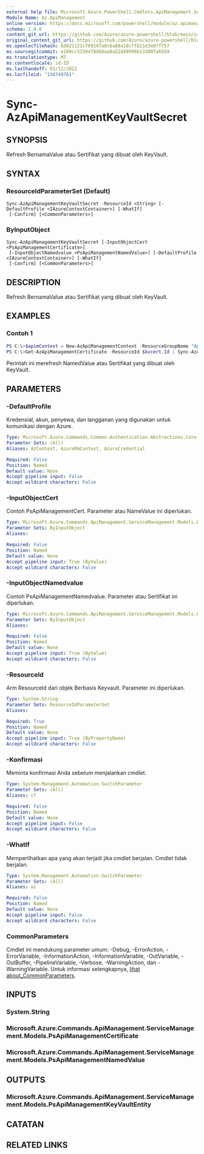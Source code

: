 ```yaml
---
external help file: Microsoft.Azure.PowerShell.Cmdlets.ApiManagement.ServiceManagement.dll-Help.xml
Module Name: Az.ApiManagement
online version: https://docs.microsoft.com/powershell/module/az.apimanagement/sync-azapimanagementkeyvaultsecret
schema: 2.0.0
content_git_url: https://github.com/Azure/azure-powershell/blob/main/src/ApiManagement/ApiManagement/help/Sync-AzApiManagementKeyVaultSecret.md
original_content_git_url: https://github.com/Azure/azure-powershell/blob/main/src/ApiManagement/ApiManagement/help/Sync-AzApiManagementKeyVaultSecret.md
ms.openlocfilehash: 6d821121c769197a0c6a80a18cffb21e3e07f757
ms.sourcegitcommit: e109cc5320478db6aa8a52d49996b133007a65b9
ms.translationtype: MT
ms.contentlocale: id-ID
ms.lasthandoff: 01/12/2022
ms.locfileid: "136749761"
---
```

# Sync-AzApiManagementKeyVaultSecret

## SYNOPSIS
Refresh BernamaValue atau Sertifikat yang dibuat oleh KeyVault.

## SYNTAX

### ResourceIdParameterSet (Default)
```
Sync-AzApiManagementKeyVaultSecret -ResourceId <String> [-DefaultProfile <IAzureContextContainer>] [-WhatIf]
 [-Confirm] [<CommonParameters>]
```

### ByInputObject
```
Sync-AzApiManagementKeyVaultSecret [-InputObjectCert <PsApiManagementCertificate>]
 [-InputObjectNamedvalue <PsApiManagementNamedValue>] [-DefaultProfile <IAzureContextContainer>] [-WhatIf]
 [-Confirm] [<CommonParameters>]
```

## DESCRIPTION
Refresh BernamaValue atau Sertifikat yang dibuat oleh KeyVault.

## EXAMPLES

### Contoh 1
```powershell
PS C:\>$apimContext = New-AzApiManagementContext -ResourceGroupName "Api-Default-WestUS" -ServiceName "contoso"
PS C:\>Get-AzApiManagementCertificate -ResourceId $kvcert.Id | Sync-AzApiManagementKeyVaultObject
```

Perintah ini merefresh NamedValue atau Sertifikat yang dibuat oleh KeyVault.

## PARAMETERS

### -DefaultProfile
Kredensial, akun, penyewa, dan langganan yang digunakan untuk komunikasi dengan Azure.

```yaml
Type: Microsoft.Azure.Commands.Common.Authentication.Abstractions.Core.IAzureContextContainer
Parameter Sets: (All)
Aliases: AzContext, AzureRmContext, AzureCredential

Required: False
Position: Named
Default value: None
Accept pipeline input: False
Accept wildcard characters: False
```

### -InputObjectCert
Contoh PsApiManagementCert.
Parameter atau NameValue ini diperlukan.

```yaml
Type: Microsoft.Azure.Commands.ApiManagement.ServiceManagement.Models.PsApiManagementCertificate
Parameter Sets: ByInputObject
Aliases:

Required: False
Position: Named
Default value: None
Accept pipeline input: True (ByValue)
Accept wildcard characters: False
```

### -InputObjectNamedvalue
Contoh PsApiManagementNamedvalue.
Parameter atau Sertifikat ini diperlukan.

```yaml
Type: Microsoft.Azure.Commands.ApiManagement.ServiceManagement.Models.PsApiManagementNamedValue
Parameter Sets: ByInputObject
Aliases:

Required: False
Position: Named
Default value: None
Accept pipeline input: True (ByValue)
Accept wildcard characters: False
```

### -ResourceId
Arm ResourceId dari objek Berbasis Keyvault.
Parameter ini diperlukan.

```yaml
Type: System.String
Parameter Sets: ResourceIdParameterSet
Aliases:

Required: True
Position: Named
Default value: None
Accept pipeline input: True (ByPropertyName)
Accept wildcard characters: False
```

### -Konfirmasi
Meminta konfirmasi Anda sebelum menjalankan cmdlet.

```yaml
Type: System.Management.Automation.SwitchParameter
Parameter Sets: (All)
Aliases: cf

Required: False
Position: Named
Default value: None
Accept pipeline input: False
Accept wildcard characters: False
```

### -WhatIf
Memperlihatkan apa yang akan terjadi jika cmdlet berjalan.
Cmdlet tidak berjalan.

```yaml
Type: System.Management.Automation.SwitchParameter
Parameter Sets: (All)
Aliases: wi

Required: False
Position: Named
Default value: None
Accept pipeline input: False
Accept wildcard characters: False
```

### CommonParameters
Cmdlet ini mendukung parameter umum: -Debug, -ErrorAction, -ErrorVariable, -InformationAction, -InformationVariable, -OutVariable, -OutBuffer, -PipelineVariable, -Verbose, -WarningAction, dan -WarningVariable. Untuk informasi selengkapnya, [lihat about_CommonParameters](http://go.microsoft.com/fwlink/?LinkID=113216).

## INPUTS

### System.String

### Microsoft.Azure.Commands.ApiManagement.ServiceManagement.Models.PsApiManagementCertificate

### Microsoft.Azure.Commands.ApiManagement.ServiceManagement.Models.PsApiManagementNamedValue

## OUTPUTS

### Microsoft.Azure.Commands.ApiManagement.ServiceManagement.Models.PsApiManagementKeyVaultEntity

## CATATAN

## RELATED LINKS
